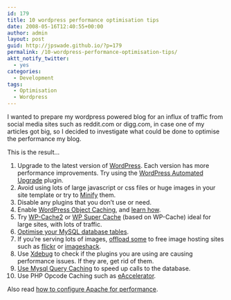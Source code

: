 ```yaml
---
id: 179
title: 10 wordpress performance optimisation tips
date: 2008-05-16T12:40:55+00:00
author: admin
layout: post
guid: http://jpswade.github.io/?p=179
permalink: /10-wordpress-performance-optimisation-tips/
aktt_notify_twitter:
  - yes
categories:
  - Development
tags:
  - Optimisation
  - Wordpress
---
```

<p class="lead">
  I wanted to prepare my wordpress powered blog for an influx of traffic from social media sites such as reddit.com or digg.com, in case one of my articles got big, so I decided to investigate what could be done to optimise the performance my blog.
</p>

This is the result&#8230;

<!--more-->

  1. Upgrade to the latest version of [WordPress](http://wordpress.org/download/). Each version has more performance improvements. Try using the [WordPress Automated Upgrade](http://techie-buzz.com/wordpress-plugins/wordpress-automatic-upgrade-plugin.html) plugin.
  2. Avoid using lots of large javascript or css files or huge images in your site template or try to [Minify](http://code.google.com/p/minify/) them.
  3. Disable any plugins that you don&#8217;t use or need.
  4. Enable [WordPress Object Caching](http://codex.wordpress.org/Function_Reference/WP_Cache), and [learn how](http://perishablepress.com/press/2007/12/26/how-to-enable-the-default-wordpress-object-cache/).[](http://perishablepress.com/press/2007/12/26/how-to-enable-the-default-wordpress-object-cache/)
  5. Try [WP-Cache2](http://mnm.uib.es/gallir/wp-cache-2/) or [WP Super Cache](http://ocaoimh.ie/wp-super-cache/) (based on WP-Cache) ideal for large sites, with lots of traffic.
  6. [Optimise your MySQL database tables](http://weblogtoolscollection.com/archives/2005/04/06/optimize-your-database/).
  7. If you&#8217;re serving lots of images, [offload some](http://codex.wordpress.org/WordPress_Optimization/Offloading) to free image hosting sites such as [flickr](http://www.flickr.com/) or [imageshack](http://imageshack.us/).
  8. Use [Xdebug](http://xdebug.org/) to check if the plugins you are using are causing performance issues. If they are, get rid of them.
  9. [Use Mysql Query Caching](http://www.howtogeek.com/howto/programming/speed-up-your-web-site-with-mysql-query-caching/) to speed up calls to the database.[](http://www.howtogeek.com/howto/programming/speed-up-your-web-site-with-mysql-query-caching/)
 10. Use PHP Opcode Caching such as [eAccelerator](http://eaccelerator.net/).

Also read [how to configure Apache for performance](http://www.howtoforge.com/configuring_apache_for_maximum_performance).